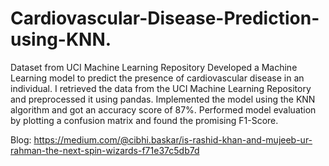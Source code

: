 # Cardiovascular-Disease-Prediction-using-KNN.
Dataset from UCI Machine Learning Repository
Developed a Machine Learning model to predict the presence of cardiovascular disease in an individual. I retrieved the data from the UCI Machine Learning Repository and preprocessed it using pandas. Implemented the model using the KNN algorithm and got an accuracy score of 87%. Performed model evaluation by plotting a confusion matrix and found the promising F1-Score.

Blog: https://medium.com/@cibhi.baskar/is-rashid-khan-and-mujeeb-ur-rahman-the-next-spin-wizards-f71e37c5db7d
